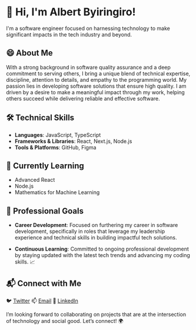 # 👋 Hi, I'm Albert Byiringiro!
I'm a software engineer focused on harnessing technology to make significant impacts in the tech industry and beyond. 

## 😄 About Me
With a strong background in software quality assurance and a deep commitment to serving others, I bring a unique blend of technical expertise, discipline, attention to details, and empathy to the programming world. My passion lies in developing software solutions that ensure high quality. I am driven by a desire to make a meaningful impact through my work, helping others succeed while delivering reliable and effective software.

## 🛠️ Technical Skills
- **Languages**: JavaScript, TypeScript
- **Frameworks & Libraries**: React, Next.js, Node.js
- **Tools & Platforms**: GitHub, Figma

## 🌱 Currently Learning
- Advanced React
- Node.js
- Mathematics for Machine Learning

## 🚀 Professional Goals
- **Career Development**: Focused on furthering my career in software development, specifically in roles that leverage my leadership experience and technical skills in building impactful tech solutions.

- **Continuous Learning**: Committed to ongoing professional development by staying updated with the latest tech trends and advancing my coding skills. 📈

## 📬 Connect with Me
🐦 [Twitter](https://x.com/AlbertByhope)
📫 [Email](byiringiroalbert20@gmail.com)
🔗 [LinkedIn](https://www.linkedin.com/in/albert-byiringiro/)

I’m looking forward to collaborating on projects that are at the intersection of technology and social good. Let’s connect! 🌍
